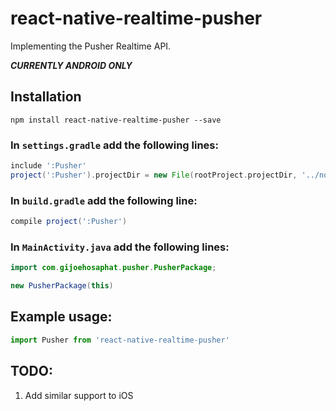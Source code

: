 # react-native-realtime-pusher
Implementing the Pusher Realtime API.

***CURRENTLY ANDROID ONLY***

## Installation ##

`npm install react-native-realtime-pusher --save`

### In `settings.gradle` add the following lines:

```groovy
include ':Pusher'
project(':Pusher').projectDir = new File(rootProject.projectDir, '../node_modules/react-native-realtime-pusher/android')
```

### In `build.gradle` add the following line:

```groovy
compile project(':Pusher')
```

### In `MainActivity.java` add the following lines:

```java
import com.gijoehosaphat.pusher.PusherPackage;
```

```java
new PusherPackage(this)
```

## Example usage:

```javascript
import Pusher from 'react-native-realtime-pusher'
```

## TODO:
1. Add similar support to iOS
